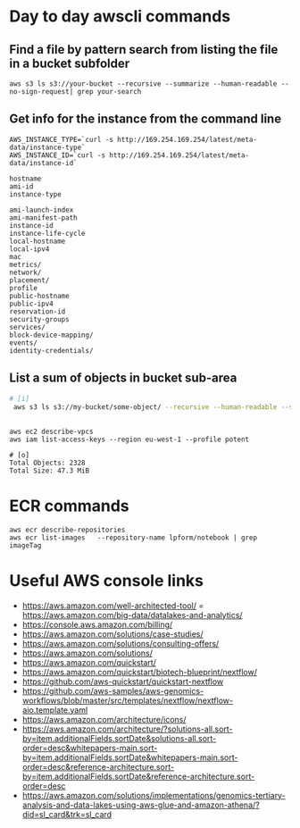 # Day to day awscli commands

## Find a file by pattern search from listing the file in a bucket subfolder

```
aws s3 ls s3://your-bucket --recursive --summarize --human-readable --no-sign-request| grep your-search
```


## Get info for the instance from the command line

```
AWS_INSTANCE_TYPE=`curl -s http://169.254.169.254/latest/meta-data/instance-type`
AWS_INSTANCE_ID=`curl -s http://169.254.169.254/latest/meta-data/instance-id`

hostname
ami-id
instance-type

ami-launch-index
ami-manifest-path
instance-id
instance-life-cycle
local-hostname
local-ipv4
mac
metrics/
network/
placement/
profile
public-hostname
public-ipv4
reservation-id
security-groups
services/
block-device-mapping/ 
events/
identity-credentials/
```


## List a sum of objects in bucket sub-area

```bash
# [i]
 aws s3 ls s3://my-bucket/some-object/ --recursive --human-readable --summarize | awk '{$1=$1}1' | tail -n 2

```

## 

```
aws ec2 describe-vpcs 
aws iam list-access-keys --region eu-west-1 --profile potent
```

```
# [o]
Total Objects: 2328
Total Size: 47.3 MiB
```

# ECR commands

```
aws ecr describe-repositories
aws ecr list-images   --repository-name lpform/notebook | grep imageTag
```

# Useful AWS console links

- https://aws.amazon.com/well-architected-tool/
= https://aws.amazon.com/big-data/datalakes-and-analytics/
- https://console.aws.amazon.com/billing/
- https://aws.amazon.com/solutions/case-studies/
- https://aws.amazon.com/solutions/consulting-offers/
- https://aws.amazon.com/solutions/
- https://aws.amazon.com/quickstart/
- https://aws.amazon.com/quickstart/biotech-blueprint/nextflow/
- https://github.com/aws-quickstart/quickstart-nextflow
- https://github.com/aws-samples/aws-genomics-workflows/blob/master/src/templates/nextflow/nextflow-aio.template.yaml
- https://aws.amazon.com/architecture/icons/
- https://aws.amazon.com/architecture/?solutions-all.sort-by=item.additionalFields.sortDate&solutions-all.sort-order=desc&whitepapers-main.sort-by=item.additionalFields.sortDate&whitepapers-main.sort-order=desc&reference-architecture.sort-by=item.additionalFields.sortDate&reference-architecture.sort-order=desc
- https://aws.amazon.com/solutions/implementations/genomics-tertiary-analysis-and-data-lakes-using-aws-glue-and-amazon-athena/?did=sl_card&trk=sl_card
